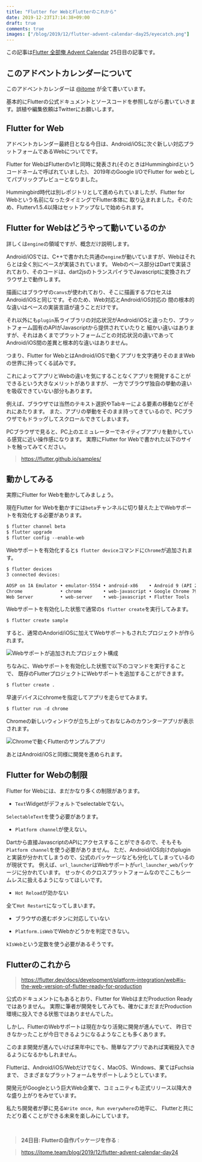 ```yaml
---
title: "Flutter for WebとFlutterのこれから"
date: 2019-12-23T17:14:38+09:00
draft: true
comments: true
images: ["/blog/2019/12/flutter-advent-calendar-day25/eyecatch.png"]
---
```


この記事は[Flutter 全部俺 Advent Calendar](https://adventar.org/calendars/4140) 25日目の記事です。


## このアドベントカレンダーについて
このアドベントカレンダーは [@itome](https://twitter.com/itometeam) が全て書いています。

基本的にFlutterの公式ドキュメントとソースコードを参照しながら書いていきます。誤植や編集依頼はTwitterにお願いします。

## Flutter for Web
アドベントカレンダー最終日となる今日は、Android/iOSに次ぐ新しい対応プラットフォームであるWebについてです。

Flutter for WebはFlutterのv1と同時に発表され(そのときはHummingbirdというコードネームで呼ばれていました)、
2019年のGoogle I/OでFlutter for webとしてパブリックプレビューとなりました。

Hummingbird時代は別レポジトリとして進められていましたが、Flutter for Webという名前になったタイミングでFlutter本体に
取り込まれました。そのため、Flutterv1.5.4以降はセットアップなしで始められます。

## Flutter for Webはどうやって動いているのか
詳しくは`engine`の領域ですが、概念だけ説明します。

Android/iOSでは、C++で書かれた共通の`engine`が動いていますが、Webはそれらとは全く別にベースが実装されています。
Webのベース部分はDartで実装されており、そのコードは、dart2jsのトランスパイラでJavascriptに変換されブラウザ上で動作します。

描画にはブラウザの`canvs`が使われており、そこに描画するプロセスはAndroid/iOSと同じです。そのため、Web対応とAndroid/iOS対応の
間の根本的な違いはベースの実装言語が違うことだけです。

それ以外にも`plugin`系ライブラリの対応状況がAndroid/iOSと違ったり、プラットフォーム固有のAPIがJavascriptから提供されていたりと
細かい違いはありますが、それはあくまでプラットフォームごとの対応状況の違いであってAndroid/iOS間の差異と根本的な違いはありません。

つまり、Flutter for WebとはAndroid/iOSで動くアプリを文字通りそのままWebの世界に持ってくる試みです。

これによってアプリとWebの違いを気にすることなくアプリを開発することができるという大きなメリットがありますが、
一方でブラウザ独自の挙動の違いを吸収できていない部分もあります。

例えば、ブラウザでは当然のテキスト選択やTabキーによる要素の移動などがそれにあたります。
また、アプリの挙動をそのまま持ってきているので、PCブラウザでもドラッグしてスクロールできてしまいます。

PCブラウザで見ると、PC上のエミュレーターでネイティブアプリを動かしている感覚に近い操作感になります。
実際にFlutter for Webで書かれた以下のサイトを触ってみてください。

> https://flutter.github.io/samples/

## 動かしてみる
実際にFlutter for Webを動かしてみましょう。

現在Flutter for Webを動かすには`beta`チャンネルに切り替えた上でWebサポートを有効化する必要があります。

```txt
$ flutter channel beta
$ flutter upgrade
$ flutter config --enable-web
```

Webサポートを有効化すると`$ flutter device`コマンドに`Chrome`が追加されます。

```txt
$ flutter devices
3 connected devices:

AOSP on IA Emulator • emulator-5554 • android-x86    • Android 9 (API 28) (emulator)
Chrome              • chrome        • web-javascript • Google Chrome 79.0.3945.88
Web Server          • web-server    • web-javascript • Flutter Tools
```

Webサポートを有効化した状態で通常の`$ flutter create`を実行してみます。

```txt
$ flutter create sample
```

すると、通常のAndorid/iOSに加えてWebサポートもされたプロジェクトが作られます。

![Webサポートが追加されたプロジェクト構成](./project_structure.png)

ちなみに、Webサポートを有効化した状態で以下のコマンドを実行することで、
既存のFlutterプロジェクトにWebサポートを追加することができます。

```txt
$ flutter create .
```

早速デバイスにchromeを指定してアプリを走らせてみます。

```txt
$ flutter run -d chrome
```

Chromeの新しいウィンドウが立ち上がっておなじみのカウンターアプリが表示されます。

![Chromeで動くFlutterのサンプルアプリ](./flutter_running_on_chrome.png)

あとはAndroid/iOSと同様に開発を進められます。

## Flutter for Webの制限
Flutter for Webには、まだかなり多くの制限があります。

- `Text`Widgetがデフォルトでselectableでない。

`SelectableText`を使う必要があります。

- `Platform channel`が使えない。

Dartから直接JavascriptのAPIにアクセスすることができるので、そもそも`Platform channel`を使う必要がありません。
ただ、Android/iOS向けのpluginと実装が分かれてしまうので、公式のパッケージなども分化してしまっているのが現状です。
例えば、`url_launcher`はWebサポートが`url_launcher_web`パッケージに分かれています。
せっかくのクロスプラットフォームなのでここもシームレスに扱えるようになってほしいです。

- `Hot Reload`が効かない

全て`Hot Restart`になってしまいます。

- ブラウザの進むボタンに対応していない

- `Platform.isWeb`でWebかどうかを判定できない。

`kIsWeb`という定数を使う必要があるそうです。

## Flutterのこれから

> https://flutter.dev/docs/development/platform-integration/web#is-the-web-version-of-flutter-ready-for-production

公式のドキュメントにもあるとおり、Flutter for WebはまだProduction Readyではありません。
実際に筆者が開発をしてみても、確かにまだまだProduction環境に投入できる状態ではありませんでした。

しかし、FlutterのWebサポートは現在かなり活発に開発が進んでいて、
昨日できなかったことが今日できるようになるようなことも多くあります。

このまま開発が進んでいけば来年中にでも、簡単なアプリであれば実戦投入できるようになるかもしれません。

Flutterは、Android/iOS/Webだけでなく、MacOS、Windows、果てはFuchsiaまで、
さまざまなプラットフォームをサポートしようとしています。

開発元がGoogleという巨大Web企業で、コミュニティも正式リリース以降大きな盛り上がりをみせています。

私たち開発者が夢に見る`Write once, Run everywhere`の地平に、
Flutterと共にたどり着くことができる未来を楽しみにしています。

<br>

>
> **24日目: Flutterの自作パッケージを作る** :

> https://itome.team/blog/2019/12/flutter-advent-calendar-day24
